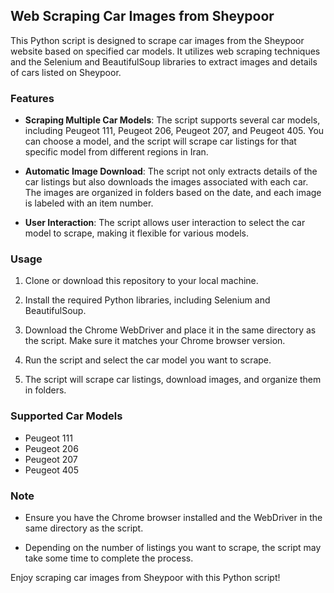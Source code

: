 ## Web Scraping Car Images from Sheypoor

This Python script is designed to scrape car images from the Sheypoor website based on specified car models. It utilizes web scraping techniques and the Selenium and BeautifulSoup libraries to extract images and details of cars listed on Sheypoor.

### Features

- **Scraping Multiple Car Models**: The script supports several car models, including Peugeot 111, Peugeot 206, Peugeot 207, and Peugeot 405. You can choose a model, and the script will scrape car listings for that specific model from different regions in Iran.

- **Automatic Image Download**: The script not only extracts details of the car listings but also downloads the images associated with each car. The images are organized in folders based on the date, and each image is labeled with an item number.

- **User Interaction**: The script allows user interaction to select the car model to scrape, making it flexible for various models.

### Usage

1. Clone or download this repository to your local machine.

2. Install the required Python libraries, including Selenium and BeautifulSoup.

3. Download the Chrome WebDriver and place it in the same directory as the script. Make sure it matches your Chrome browser version.

4. Run the script and select the car model you want to scrape.

5. The script will scrape car listings, download images, and organize them in folders.

### Supported Car Models

- Peugeot 111
- Peugeot 206
- Peugeot 207
- Peugeot 405

### Note

- Ensure you have the Chrome browser installed and the WebDriver in the same directory as the script.

- Depending on the number of listings you want to scrape, the script may take some time to complete the process.

Enjoy scraping car images from Sheypoor with this Python script!
